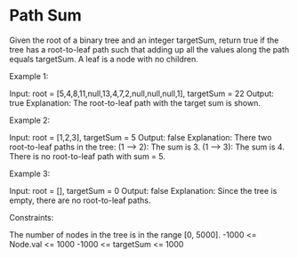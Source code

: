 # Path Sum

Given the root of a binary tree and an integer targetSum, return true if the tree has a root-to-leaf path such that adding up all the values along the path equals targetSum.
A leaf is a node with no children.

Example 1:

Input: root = [5,4,8,11,null,13,4,7,2,null,null,null,1], targetSum = 22
Output: true
Explanation: The root-to-leaf path with the target sum is shown.

Example 2:

Input: root = [1,2,3], targetSum = 5
Output: false
Explanation: There two root-to-leaf paths in the tree:
(1 --> 2): The sum is 3.
(1 --> 3): The sum is 4.
There is no root-to-leaf path with sum = 5.

Example 3:

Input: root = [], targetSum = 0
Output: false
Explanation: Since the tree is empty, there are no root-to-leaf paths.

Constraints:

The number of nodes in the tree is in the range [0, 5000].
-1000 <= Node.val <= 1000
-1000 <= targetSum <= 1000
